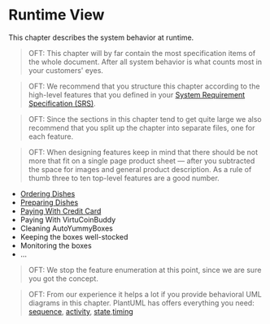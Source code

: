 # Runtime View

This chapter describes the system behavior at runtime.

> OFT: This chapter will by far contain the most specification items of the whole document. After all system behavior is what counts most in your customers' eyes.

> OFT: We recommend that you structure this chapter according to the high-level features that you defined in your [System Requirement Specification (SRS)](bibliography.md#srs).

> OFT: Since the sections in this chapter tend to get quite large we also recommend that you split up the chapter into separate files, one for each feature.

> OFT: When designing features keep in mind that there should be not more that fit on a single page product sheet &mdash; after you subtracted the space for images and general product description. As a rule of thumb three to ten top-level features are a good number. 

* [Ordering Dishes](runtime/ordering_dishes.md)
* [Preparing Dishes](runtime/preparing_dishes.md)
* [Paying With Credit Card](runtime/paying_with_credit_card.md)
* Paying With VirtuCoinBuddy
* Cleaning AutoYummyBoxes
* Keeping the boxes well-stocked
* Monitoring the boxes
* ... 

> OFT: We stop the feature enumeration at this point, since we are sure you got the concept.

> OFT: From our experience it helps a lot if you provide behavioral UML diagrams in this chapter. PlantUML has offers everything you need: [sequence](http://plantuml.com/sequence-diagram), [activity](http://plantuml.com/activity-diagram-beta), [state](http://plantuml.com/state-diagram),[timing](http://plantuml.com/timing-diagram)
